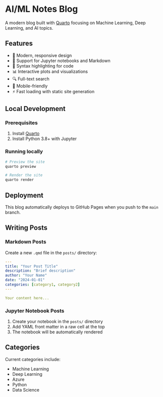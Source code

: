 # AI/ML Notes Blog

A modern blog built with [Quarto](https://quarto.org/) focusing on Machine Learning, Deep Learning, and AI topics.

## Features

- 🚀 Modern, responsive design
- 📝 Support for Jupyter notebooks and Markdown
- 🎨 Syntax highlighting for code
- 📊 Interactive plots and visualizations
- 🔍 Full-text search
- 📱 Mobile-friendly
- ⚡ Fast loading with static site generation

## Local Development

### Prerequisites

1. Install [Quarto](https://quarto.org/docs/get-started/)
2. Install Python 3.8+ with Jupyter

### Running locally

```bash
# Preview the site
quarto preview

# Render the site
quarto render
```

## Deployment

This blog automatically deploys to GitHub Pages when you push to the `main` branch.

## Writing Posts

### Markdown Posts

Create a new `.qmd` file in the `posts/` directory:

```yaml
---
title: "Your Post Title"
description: "Brief description"
author: "Your Name"
date: "2024-01-01"
categories: [category1, category2]
---

Your content here...
```

### Jupyter Notebook Posts

1. Create your notebook in the `posts/` directory
2. Add YAML front matter in a raw cell at the top
3. The notebook will be automatically rendered

## Categories

Current categories include:
- Machine Learning
- Deep Learning
- Azure
- Python
- Data Science